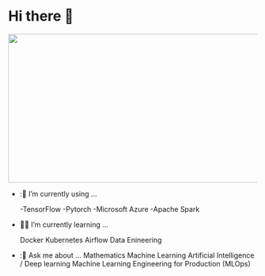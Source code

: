 # Hi there 👋
<div align="center">
  <img src="https://media.giphy.com/media/dWesBcTLavkZuG35MI/giphy.gif" width="600" height="300"/>
</div>

- :🔭 I’m currently using ...

    -TensorFlow
    -Pytorch
    -Microsoft Azure
    -Apache Spark

- :telescope:🌱 I’m currently learning ...

    Docker
    Kubernetes
    Airflow
    Data Enineering
    
 - :💬 Ask me about ...
    Mathematics
    Machine Learning
    Artificial Intelligence / Deep learning
    Machine Learning Engineering for Production (MLOps)

<!--
**Isaakkamau/Isaakkamau** is a ✨ _special_ ✨ repository because its `README.md` (this file) appears on your GitHub profile.

Here are some ideas to get you started:

- 🔭 I’m currently working on ...
- 🌱 I’m currently learning ...
- 👯 I’m looking to collaborate on ...
- 🤔 I’m looking for help with ...
- 💬 Ask me about ...
- 📫 How to reach me: ...
- 😄 Pronouns: ...
- ⚡ Fun fact: ...
-->
